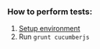 ### How to perform tests:

1. [Setup environment](http://confluence.wmg.com/display/DP/Environment+setup)
2. Run `grunt cucumberjs`